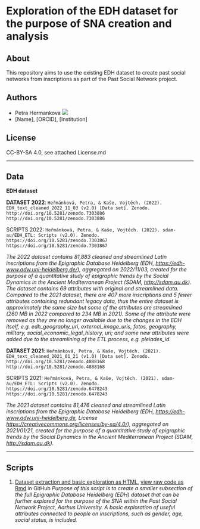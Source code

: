 # Exploration of the EDH dataset for the purpose of SNA creation and analysis

## About
This repository aims to use the existing EDH dataset to create past social networks from inscriptions as part of the Past Social Network project.

## Authors
* Petra Hermankova [![](https://orcid.org/sites/default/files/images/orcid_16x16.png)](https://orcid.org/0000-0002-6349-0540)
* [Name], [ORCID], [Institution]

## License
CC-BY-SA 4.0, see attached License.md

---

## Data
**EDH dataset**

**DATASET 2022**: `Heřmánková, Petra, & Kaše, Vojtěch. (2022). EDH_text_cleaned_2022_11_03 (v2.0) [Data set]. Zenodo. http://doi.org/10.5281/zenodo.7303886 http://doi.org/10.5281/zenodo.7303886`

SCRIPTS 2022: `Heřmánková, Petra, & Kaše, Vojtěch. (2022). sdam-au/EDH_ETL: Scripts (v2.0). Zenodo. https://doi.org/10.5281/zenodo.7303867 https://doi.org/10.5281/zenodo.7303867`

_The 2022 dataset contains 81,883 cleaned and streamlined Latin inscriptions from the Epigraphic Database Heidelberg (EDH, https://edh-www.adw.uni-heidelberg.de/), aggregated on 2022/11/03, created for the purpose of a quantitative study of epigraphic trends by the Social Dynamics in the Ancient Mediterranean Project (SDAM, http://sdam.au.dk). The dataset contains 69 attributes with original and streamlined data. Compared to the 2021 dataset, there are 407 more inscriptions and 5 fewer attributes containing redundant legacy data, thus the entire dataset is approximately the same size but some of the attributes are streamlined (260 MB in 2022 compared to 234 MB in 2021). Some of the attribute were removed as they are no longer available due to the changes in the EDH itself, e.g. edh_geography_uri, external_image_uris, fotos, geography, military, social_economic_legal_history, uri; and some new attributes were added due to the streamlining of the ETL process, e.g. pleiades_id._

**DATASET 2021**: `Heřmánková, Petra, & Kaše, Vojtěch. (2021). EDH_text_cleaned_2021_01_21 (v1.0) [Data set]. Zenodo. http://doi.org/10.5281/zenodo.4888168 http://doi.org/10.5281/zenodo.4888168`

SCRIPTS 2021: `Heřmánková, Petra, & Kaše, Vojtěch. (2021). sdam-au/EDH_ETL: Scripts (v2.0). Zenodo. https://doi.org/10.5281/zenodo.6478243 https://doi.org/10.5281/zenodo.6478243`

_The 2021 dataset contains 81,476 cleaned and streamlined Latin inscriptions from the Epigraphic Database Heidelberg (EDH, https://edh-www.adw.uni-heidelberg.de, License https://creativecommons.org/licenses/by-sa/4.0/), aggregated on 2021/01/21, created for the purpose of a quantitative study of epigraphic trends by the Social Dynamics in the Ancient Mediterranean Project (SDAM, http://sdam.au.dk)._

---

## Scripts

1. [Dataset extraction and basic exploration as HTML](https://past-networks.github.io/EDH_sna/scripts/1_EDH_data_exploration.html), [view raw code as Rmd](https://github.com/past-networks/EDH_sna/blob/master/scripts/1_EDH_data_exploration.Rmd) in GitHub
  _Purpose of this script is to create a smaller subsection of the full Epigraphic Database Heidelberg (*EDH*) dataset that can be further explored for the purpose of the SNA within the *Past Social Network Project*, Aarhus University. A basic exploration of useful attributes connected to people on inscriptions, such as gender, age, social status, is included._



